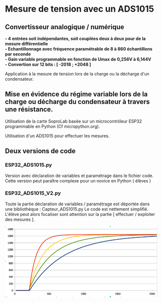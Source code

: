 # Mesure de tension avec un ADS1015
## Convertisseur analogique / numérique 
<strong> - 4 entrées soit indépendantes, soit couplées deux à deux pour de la mesure différentielle
<br /> - Echantillonnage avec fréquence paramétrable de 8 à 860 échantillons par seconde
<br /> - Gain variable programmable en fonction de Umax de 0,256V à 6,144V
<br /> - Convertion sur 12 bits : [ -2018 ; +2048 ]</strong>

Application à la mesure de tension lors de la charge ou la décharge d'un condensateur.

## Mise en évidence du régime variable lors de la charge ou décharge du condensateur à travers une résistance.

Utilisation de la carte SoproLab basée sur un microcontrôleur ESP32 programmable en Python (Cf micropython.org).

Utilisation d'un ADS1015 pour effectuer les mesures.

## Deux versions de code 

### ESP32_ADS1015.py
Version avec déclaration de variables et paramétrage dans le fichier code.
Cette version peut paraître complexe pour un novice en Python ( élèves )

### ESP32_ADS1015_V2.py
Toute la partie déclaration de variables / paramétrage est déportée dans une bibliothèque : Capteur_ADS1015.py
Le code est nettement simplifié.
L'élève peut alors focaliser sont attention sur la partie [ effectuer / exploiter des mesures ].
 
![Courbe de charge de 4 condensateurs](https://github.com/SoproLab/Soprolab/blob/master/Pedagogie/Charge_Condensateur/4_condensateurs.png)
